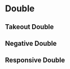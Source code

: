 Double
======

Takeout Double
--------------


Negative Double
---------------


Responsive Double
-----------------

